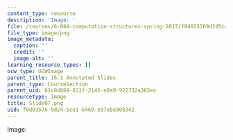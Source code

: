 ```yaml
---
content_type: resource
description: 'Image: '
file: /courses/6-004-computation-structures-spring-2017/f0d035769d245ce16469e97ebe908342_Slide07.png
file_type: image/png
image_metadata:
  caption: ''
  credit: ''
  image-alt: ''
learning_resource_types: []
ocw_type: OCWImage
parent_title: 16.1 Annotated Slides
parent_type: CourseSection
parent_uid: 61c8d864-831f-2145-e0a9-922732a385ec
resourcetype: Image
title: Slide07.png
uid: f0d03576-9d24-5ce1-6469-e97ebe908342
---
```

Image: 

